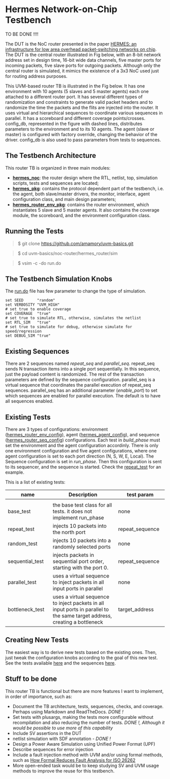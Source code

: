 # Hermes Network-on-Chip Testbench

TO BE DONE !!!!

The DUT is the NoC router presented in the paper [HERMES: an infrastructure for low area overhead packet-switching networks on chip](https://www.sciencedirect.com/science/article/pii/S0167926004000185). The DUT is the central router illustrated in Fig below, with an 8-bit network address set in design time, 16-bit wide data channels, five master ports for incoming packets, five slave ports for outgoing packets. Although only the central router is simulated, it mimics the existence of a 3x3 NoC used just for routing address purposes. 


This UVM-based router TB is illustrated in the Fig below. It has one environment with 10 agents  (5 slaves and 5 master agents) each one attached to a different router port. It has several different types of randomization and constraints to generate valid packet headers and to randomize the time the packets and the flits are injected into the router. It uses virtual and hierarchical sequences to coordinate various sequences in parallel. It has a scoreboard and different coverage points/crosses. config_db, represented in the figure with dashed lines, distributes parameters to the environment and to its 10 agents. The agent (slave or master) is configured with factory override, changing the behavior of the driver. config_db is also used to pass parameters from tests to sequences. 



## The Testbench Architecture

This router TB is organized in three main modules:
 - [**hermes_noc**](../): the router design where the RTL, netlist, top, simulation scripts, tests and sequences are located;
 - [**hermes_pkg**](../../vips/hermes_pkg/docs): contains the protocol dependent part of the testbench, i.e. the agent, both slave/master drivers, the monitor, interface, agent configuration class, and main design parameters;
 - [**hermes_router_env_pkg**](../../vips/hermes_router_env_pkg/docs): contains the router environment, which instantiates 5 slave and 5 master agents. It also contains the coverage module, the scoreboard, and the environment configuration class.

## Running the Tests

> $ git clone https://github.com/amamory/uvm-basics.git

> $ cd uvm-basics/noc-router/hermes_router/sim

> $ vsim -c -do run.do

## The Testbench Simulation Knobs

The [run.do](../sim/run.do) file has few parameter to change the type of simulation.

```
set SEED      "random"
set VERBOSITY "UVM_HIGH"
# set true to enable coverage
set COVERAGE  "true"      
# set true to simulate RTL, otherwise, simulates the netlist
set RTL_SIM   "true"
# set true to simulate for debug, otherwise simulate for speed/regression
set DEBUG_SIM "true" 
```

## Existing Sequences

There are 2 sequences named *repeat_seq* and *parallel_seq*. repeat_seq sends N transaction items into a single port sequentially. In this sequence, just the payload content is randomized. The rest of the transaction parameters are defined by the sequence configuration. parallel_seq is a virtual sequence that coordinates the parallel execution of repeat_seq sequences. parallel_seq has an additional parameter (*enable_port*) to set which sequences are enabled for parallel execution. The default is to have all sequences enabled.


## Existing Tests

There are 3 types of configurations: environment ([hermes_router_env_config](../../vips/hermes_router_env_pkg/src/hermes_router_env_config.sv)), agent ([hermes_agent_config](../../vips/hermes_pkg/src/hermes_agent_config.sv)), and sequence ([hermes_router_seq_config](../tb/seqs/src/hermes_router_seq_config.sv)) configurations. Each test in *build_phase* must set the environment and the agent configuration accordinly. There is only  one environment configuration and five agent configurations, where one agent configuration is set to each port direction (N, S, W, E, Local). The Sequence configuration is set in *run_phase*. Then this configuration is sent to its sequencer, and the sequence is started. Check the [repeat_test](../tb/tests/src/repeat_test.sv) for an example.

This is a list of existing tests:

| name            | Description                    | test param      |
| ---             | ---                            | ---             |
|<img width=200/> |<img width=500/>                |<img width=200/> |
| base_test       | the base test class for all tests. it does not  implement run_phase| none            | 
| repeat_test     | injects 10 packets into the north port | repeat_sequence | 
| random_test     | injects 10 packets into a randomly selected ports  | none            | 
| sequential_test | injects packets in sequential port order, starting with the port 0.  | repeat_sequence |
| parallel_test   | uses a virtual sequence to inject packets in all input ports in parallel  | none            |
| bottleneck_test | uses a virtual sequence to inject packets in all input ports in parallel to the same target address, creating a bottleneck  | target_address  | 


## Creating New Tests

The easiest way is to derive new tests based on the existing ones. Then, just tweak the configuration knobs according to the goal of this new test. See the tests available [here](../tb/tests/src) and the sequences [here](../tb/seqs/src).

## Stuff to be done

This router TB is functional but there are more features I want to implement, in order of importance, such as:
 - Document the TB architecture, tests, sequences, checks, and coverage. Perhaps using Markdown and ReadTheDocs. *DONE !*
 - Set tests with plusargs, making the tests more configurable without recompilation and also reducing the number of tests. *DONE !, Although it would be possible to use more of this capability*
 - Include SV assertions in the DUT
 - netlist simulation with SDF annotation - *DONE !*
 - Design a Power Aware Simulation using Unified Power Format (UPF)
 - Describe sequences for error injection
 - Include a fault injection method with UVM and/or using formal methods, such as 
[How Formal Reduces Fault Analysis for ISO 26262](https://www.mentor.com/products/fv/resources/overview/how-formal-reduces-fault-analysis-for-iso-26262-82758134-85e7-4753-92f4-6f90e36e7d96)
 - More open-ended task would be to keep studying SV and UVM usage methods to improve the reuse for this testbench.
